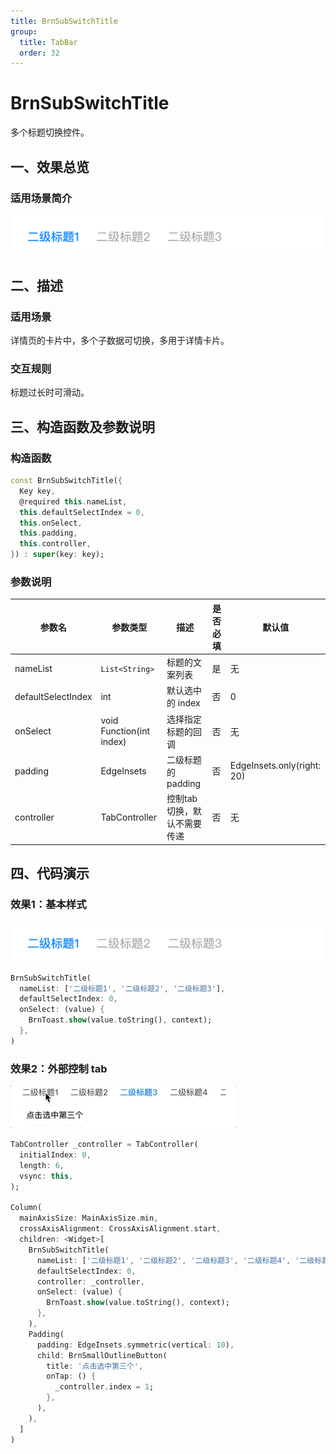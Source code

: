```yaml
---
title: BrnSubSwitchTitle
group:
  title: TabBar
  order: 32
---
```


# BrnSubSwitchTitle

多个标题切换控件。

## 一、效果总览

### 适用场景简介

<img src="./img/BrnSubSwitchTitleDemo1.png" style="zoom: 67%;" />

## 二、描述

### 适用场景

详情页的卡片中，多个子数据可切换，多用于详情卡片。

### 交互规则

标题过长时可滑动。

## 三、构造函数及参数说明

### 构造函数

```dart
const BrnSubSwitchTitle({
  Key key,
  @required this.nameList,
  this.defaultSelectIndex = 0,
  this.onSelect,
  this.padding,
  this.controller,
}) : super(key: key);
```
### 参数说明

| **参数名** | **参数类型** | **描述** | **是否必填** | **默认值** |
| --- | --- | --- | --- | --- |
| nameList | `List<String>` | 标题的文案列表 | 是 | 无 |
| defaultSelectIndex | int | 默认选中的 index | 否 | 0 |
| onSelect | void Function(int index) | 选择指定标题的回调 | 否 | 无 |
| padding | EdgeInsets | 二级标题的padding | 否 | EdgeInsets.only(right: 20) |
| controller | TabController | 控制tab切换，默认不需要传递 | 否 | 无 |

## 四、代码演示

### 效果1：基本样式

<img src="./img/BrnSubSwitchTitleDemo1.png" style="zoom:67%;" />

```dart
BrnSubSwitchTitle(  
  nameList: ['二级标题1', '二级标题2', '二级标题3'],  
  defaultSelectIndex: 0,  
  onSelect: (value) {  
    BrnToast.show(value.toString(), context);  
  },  
)
```

### 效果2：外部控制 tab

<img src="./img/BrnSubSwitchTitleDemo2.gif"  />

```dart
TabController _controller = TabController(
  initialIndex: 0,
  length: 6,
  vsync: this,
);

Column(
  mainAxisSize: MainAxisSize.min,
  crossAxisAlignment: CrossAxisAlignment.start,
  children: <Widget>[
    BrnSubSwitchTitle(
      nameList: ['二级标题1', '二级标题2', '二级标题3', '二级标题4', '二级标题5', '二级标题6'],
      defaultSelectIndex: 0,
      controller: _controller,
      onSelect: (value) {
        BrnToast.show(value.toString(), context);
      },
    ),
    Padding(
      padding: EdgeInsets.symmetric(vertical: 10),
      child: BrnSmallOutlineButton(
        title: '点击选中第三个',
        onTap: () {
          _controller.index = 1;
        },
      ),
    ),
  ]
)
```

